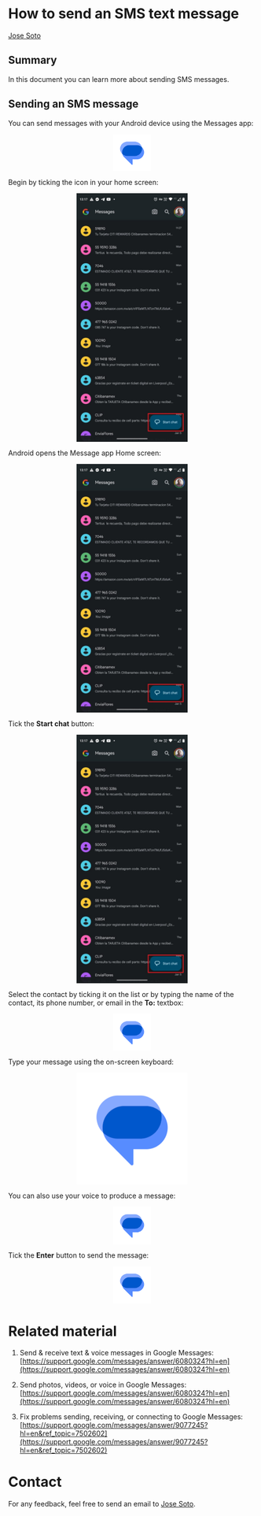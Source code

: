 # How to send an SMS text message
[Jose Soto](kalgan_5@hotmail.com)

## Summary

In this document you can learn more about sending SMS messages.

## Sending an SMS message

You can send messages with your Android device using the Messages app:

<center><img src="https://github.com/kalgan5/Superna/blob/1af48ef58d26fab3fe5efb2bf3b5534b90665119/Sample/Messages%20app%20logo.png" align="center" width="15%" alt="Messages app logo"></center>

Begin by ticking the icon in your home screen:

<center><img src="https://github.com/kalgan5/Superna/blob/main/Sample/Message%20app%20--%20Home%20screen-1.jpg" align="center" width="45%" alt="Location of Message app in home screen"></center>

Android opens the Message app Home screen:

<center><img src="https://github.com/kalgan5/Superna/blob/main/Sample/Message%20app%20--%20Home%20screen-1.jpg" align="center" width="45%" alt="Messages app logo"></center>

Tick the **Start chat** button:

<center><img src="https://github.com/kalgan5/Superna/blob/d1cdf08a876788a8b183976d0dd5d2cf38231525/Sample/Message%20app%20--%20Home%20screen-1.jpg" align="center" width="45%" alt="Start chat button"></center>

Select the contact by ticking it on the list or by typing the name of the contact, its phone number, or email in the **To:** textbox:

<center><img src="https://github.com/kalgan5/Superna/blob/1af48ef58d26fab3fe5efb2bf3b5534b90665119/Sample/Messages%20app%20logo.png" align="center" width="15%" alt="Type the name of the contact, phone number, or email in the textbox">
</center>

Type your message using the on-screen keyboard:

<center><img src="https://github.com/kalgan5/Superna/blob/1af48ef58d26fab3fe5efb2bf3b5534b90665119/Sample/Messages%20app%20logo.png" align="center" width="45%" alt="Type the message with the on-screen keyboard"></center>

You can also use your voice to produce a message:

<center><img src="https://github.com/kalgan5/Superna/blob/1af48ef58d26fab3fe5efb2bf3b5534b90665119/Sample/Messages%20app%20logo.png" align="center" width="15%" alt="Use the Voice Recorder to produce the message"></center>

Tick the **Enter** button to send the message:

<center><img src="https://github.com/kalgan5/Superna/blob/1af48ef58d26fab3fe5efb2bf3b5534b90665119/Sample/Messages%20app%20logo.png" align="center" width="15%" alt="Tick the Enter button to send the message"></center>

# Related material

1. Send & receive text & voice messages in Google Messages: [https://support.google.com/messages/answer/6080324?hl=en](https://support.google.com/messages/answer/6080324?hl=en)

2. Send photos, videos, or voice in Google Messages: [https://support.google.com/messages/answer/6080324?hl=en](https://support.google.com/messages/answer/6080324?hl=en)

3. Fix problems sending, receiving, or connecting to Google Messages: [https://support.google.com/messages/answer/9077245?hl=en&ref_topic=7502602](https://support.google.com/messages/answer/9077245?hl=en&ref_topic=7502602)

# Contact

For any feedback, feel free to send an email to [Jose Soto](kalgan_5@hotmail.com).
